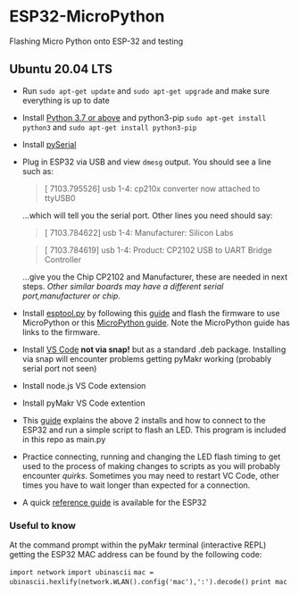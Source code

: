 # ESP32-MicroPython
Flashing Micro Python onto ESP-32 and testing

## Ubuntu 20.04 LTS
 - Run `sudo apt-get update` and `sudo apt-get upgrade` and make sure everything is up to date
 - Install [Python 3.7 or above](https://www.python.org/downloads/) and python3-pip
   `sudo apt-get install python3` and `sudo apt-get install python3-pip` 
 - Install [pySerial](https://pyserial.readthedocs.io/en/latest/pyserial.html)
 - Plug in ESP32 via USB and view `dmesg` output. You should see a line such as:

   > [ 7103.795526] usb 1-4: cp210x converter now attached to ttyUSB0

   ...which will tell you the serial port. Other lines you need should say:
   
   > [ 7103.784622] usb 1-4: Manufacturer: Silicon Labs

   > [ 7103.784619] usb 1-4: Product: CP2102 USB to UART Bridge Controller
   
   ...give you the Chip CP2102 and Manufacturer, these are needed in next steps. *Other similar boards may have a different serial port,manufacturer or chip*.

 - Install [esptool.py](https://github.com/espressif/esptool) by following this [guide](https://randomnerdtutorials.com/flashing-micropython-firmware-esptool-py-esp32-esp8266/) and flash the firmware to use MicroPython or this [MicroPython guide](https://micropython.org/download/esp32/). Note the MicroPython guide has links to the firmware. 
 - Install [VS Code](https://code.visualstudio.com/download) **not via snap!** but as a standard .deb package. Installing via snap will encounter problems getting pyMakr working (probably serial port not seen)
 - Install node.js VS Code extension
 - Install pyMakr VS Code extention
 - This [guide](https://randomnerdtutorials.com/micropython-esp32-esp8266-vs-code-pymakr/) explains the above 2 installs and how to connect to the ESP32 and run a simple script to flash an LED. This program is included in this repo as main.py
 - Practice connecting, running and changing the LED flash timing to get used to the process of making changes to scripts as you will probably encounter *quirks*. Sometimes you may need to restart VC Code, other times you have to wait longer than expected for a connection.
 - A quick [reference guide](https://docs.micropython.org/en/latest/esp32/quickref.html) is available for the ESP32 

 ### Useful to know
 At the command prompt within the pyMakr terminal (interactive REPL) getting the ESP32 MAC address can be found by the following code:

`import network`
`import ubinascii`
`mac = ubinascii.hexlify(network.WLAN().config('mac'),':').decode()`
`print mac`
